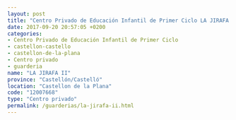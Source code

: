 ```yaml
---
layout: post
title: "Centro Privado de Educación Infantil de Primer Ciclo LA JIRAFA II"
date: 2017-09-20 20:57:05 +0200
categories:
- Centro Privado de Educación Infantil de Primer Ciclo
- castellon-castello
- castellon-de-la-plana
- Centro privado
- guarderia
name: "LA JIRAFA II"
province: "Castellón/Castelló"
location: "Castellon de la Plana"
code: "12007668"
type: "Centro privado"
permalink: /guarderias/la-jirafa-ii.html
---
```

